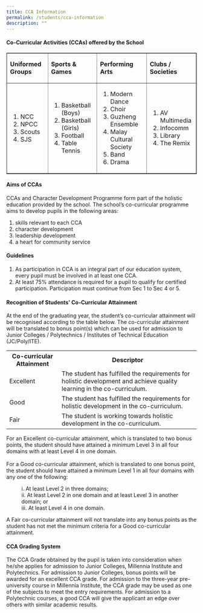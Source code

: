 ```yaml
---
title: CCA Information
permalink: /students/cca-information
description: ""
---
```

<h4>Co-Curricular Activities (CCAs) offered by the School</h4>
<table border="1" width="100%" cellspacing="0" cellpadding="0">
<tbody>
<tr>
<td>
<p><strong>Uniformed Groups</strong></p>
</td>
<td>
<p><strong>Sports &amp; Games</strong></p>
</td>
<td>
<p><strong>Performing Arts</strong></p>
</td>
<td>
<p><strong>Clubs / Societies</strong></p>
</td>
</tr>
<tr>
<td>
<ol>
<li>NCC</li>
<li>NPCC</li>
<li>Scouts</li>
<li>SJS</li>
</ol>
</td>
<td>
<ol>
<li>Basketball (Boys)</li>
<li>Basketball (Girls)</li>
<li>Football</li>
<li>Table Tennis</li>
</ol>
</td>
<td>
<ol>
<li>Modern Dance</li>
<li>Choir</li>
<li>Guzheng Ensemble</li>
<li>Malay Cultural Society</li>
<li>Band</li>
<li>Drama</li>
</ol>
</td>
<td>
<ol>
<li>AV Multimedia</li>
<li>Infocomm</li>
<li>Library</li>
<li>The Remix</li>
</ol>
</td>
</tr>
</tbody>
</table>
<h4>Aims of CCAs</h4>
<p>CCAs and Character Development Programme form part of the holistic education provided by the school. The school&rsquo;s co-curricular programme aims to develop pupils in the following areas:</p>
<ol>
<li>skills relevant to each CCA</li>
<li>character development</li>
<li>leadership development</li>
<li>a heart for community service</li>
</ol>
<h4>Guidelines</h4>
<ol>
<li>As participation in CCA is an integral part of our education system, every pupil must be involved in at least one CCA.</li>
<li>At least 75% attendance is required for a pupil to qualify for certified participation. Participation must continue from Sec 1 to Sec 4 or 5.</li>
</ol>
<h4>Recognition of Students' Co-Curricular Attainment</h4>
<p>At the end of the graduating year, the student&rsquo;s co-curricular attainment will be recognised according to the table below. The co-curricular attainment will be translated to bonus point(s) which can be used for admission to Junior Colleges / Polytechnics / Institutes of Technical Education (JC/Poly/ITE).</p>
<table>
<tbody>
<tr>
<th style="text-align: center;">Co-curricular Attainment</th>
<th style="text-align: center;">Descriptor</th>
</tr>
<tr>
<td>Excellent&nbsp;</td>
<td>The student has fulfilled the requirements for holistic development and achieve quality learning in the co-curriculum.&nbsp;</td>
</tr>
<tr>
<td>Good</td>
<td>The student has fulfilled the requirements for holistic development in the co-curriculum.&nbsp;</td>
</tr>
<tr>
<td>Fair</td>
<td>The student is working towards holistic development in the co-curriculum.&nbsp;</td>
</tr>
</tbody>
</table>
<p>For an Excellent co-curricular attainment, which is translated to two bonus points, the student should have attained a minimum Level 3 in all four domains with at least Level 4 in one domain.<br /><br />For a Good co-curricular attainment, which is translated to one bonus point, the student should have attained a minimum Level 1 in all four domains with any one of the following:</p>
<p style="padding-left: 40px;">i. At least Level 2 in three domains;<br />ii. At least Level 2 in one domain and at least Level 3 in another domain; or<br />iii. At least Level 4 in one domain.</p>
<p>A Fair co-curricular attainment will not translate into any bonus points as the student has not met the minimum criteria for a Good co-curricular attainment.</p>
<h4>CCA Grading System</h4>
<p>The CCA Grade obtained by the pupil is taken into consideration when he/she applies for admission to Junior Colleges, Millennia Institute and Polytechnics. For admission to Junior Colleges, bonus points will be awarded for an excellent CCA grade. For admission to the three-year pre-university course in Millennia Institute, the CCA grade may be used as one of the subjects to meet the entry requirements. For admission to a Polytechnic courses, a good CCA will give the applicant an edge over others with similar academic results.</p>